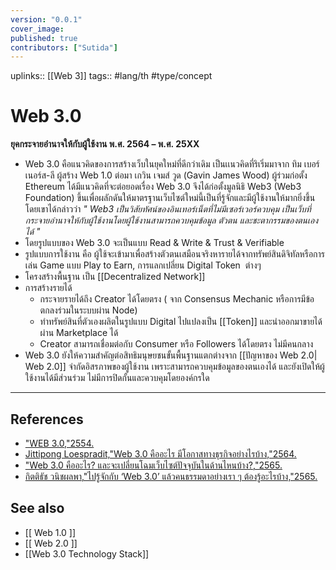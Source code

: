 ```yaml
---
version: "0.0.1"
cover_image:
published: true
contributors: ["Sutida"]
---
```

uplinks:: [[Web 3]]
tags:: #lang/th #type/concept

# Web 3.0
**ยุคกระจายอำนาจให้กับผู้ใช้งาน พ.ศ. 2564 – พ.ศ. 25XX**
- Web 3.0 คือแนวคิดของการสร้างเว็บในยุคใหม่ที่ดีกว่าเดิม เป็นเเนวคิดที่ริเริ่มมาจาก ทิม เบอร์เนอร์ส-ลี ผู้สร้าง Web 1.0  ต่อมา เกวิน เจมส์ วูด (Gavin James Wood) ผู้ร่วมก่อตั้ง Ethereum ได้มีแนวคิดที่จะต่อยอดเรื่อง Web 3.0 จึงได้ก่อตั้งมูลนิธิ Web3 (Web3 Foundation) ขึ้นเพื่อผลักดันให้มาตรฐานเว็บไซต์ใหม่นี้เป็นที่รู้จักและมีผู้ใช้งานให้มากยิ่งขึ้น โดยเขาได้กล่าวว่า *" Web3 เป็นวิสัยทัศน์ของอินเทอร์เน็ตที่ไม่มีเซอร์เวอร์ควบคุม เป็นเว็บที่กระจายอำนาจให้กับผู้ใช้งานโดยผู้ใช้งานสามารถควบคุมข้อมูล ตัวตน และชะตากรรมของตนเองได้ "*
- โดยรูปแบบของ Web 3.0 จะเป็นแบบ Read & Write & Trust & Verifiable
- รูปแบบการใช้งาน คือ ผู้ใช้จะเข้ามาเพื่อสร้างตัวตนเสมือนจริงหารายได้จากทรัพย์สินดิจิทัลหรือการเล่น Game แบบ Play to Earn, การแลกเปลี่ยน Digital Token  ต่างๆ
- โครงสร้างพื้นฐาน เป็น [[Decentralized Network]] 
- การสร้างรายได้
	-  กระจายรายได้ถึง Creator ได้โดยตรง ( จาก Consensus Mechanic หรือการมีข้อตกลงร่วมในระบบผ่าน Node)
	-  ทำทรัพย์สินที่ตัวเองผลิตในรูปแบบ Digital ไปแปลงเป็น [[Token]] และนำออกมาขายได้ผ่าน Marketplace ได้
	- Creator สามารถเชื่อมต่อกับ Consumer หรือ Followers ได้โดยตรง ไม่มีคนกลาง
- Web 3.0 ยังให้ความสำคัญต่อสิทธิมนุษยชนขั้นพื้นฐานแตกต่างจาก [[ปัญหาของ Web 2.0| Web 2.0]] จำกัดอิสรภาพของผู้ใช้งาน เพราะสามารถควบคุมข้อมูลของตนเองได้ และยังเปิดให้ผู้ใช้งานได้มีส่วนร่วม ไม่มีการปิดกั้นและควบคุมโดยองค์กรใด
---
## References
- ["WEB 3.0,"2554.](https://webtthree.wordpress.com/2011/09/13/web-3-0/)
- [Jittipong Loespradit,"Web 3.0 คืออะไร มีโอกาสทางธุรกิจอย่างไรบ้าง,"2564.](https://www.martechthai.com/technology/what-is-web-3-and-marketing/)
- ["Web 3.0 คืออะไร? และจะเปลี่ยนโฉมเว็บไซต์ปัจจุบันในด้านไหนบ้าง?,"2565.](https://zipmex.com/th/learn/what-is-web-3-0/)
- [กิตติธัช วนิชผลพา,"ไปรู้จักกับ ‘Web 3.0’ แล้วคนธรรมดาอย่างเรา ๆ ต้องรู้อะไรบ้าง,"2565.](https://www.beartai.com/article/tech-article/914953)
## See also
- [[ Web 1.0 ]]
- [[ Web 2.0 ]]
- [[Web 3.0 Technology Stack]]